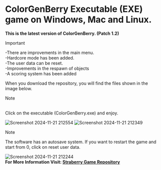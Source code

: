 # ColorGenBerry Executable (EXE) game on Windows, Mac and Linux.
**This is the latest version of ColorGenBerry. (Patch 1.2)**
> [!IMPORTANT]
>-There are improvements in the main menu.
><br>-Hardcore mode has been added.
><br>-The user data can be reset.
><br>-Improvements in the respawn of objects
><br>-A scoring system has been added

When you download the repository, you will find the files shown in the image below.
> [!NOTE]
> <br>Click on the executable (ColorGenBerry.exe) and enjoy.

![Screenshot 2024-11-21 212554](https://github.com/user-attachments/assets/5efe4cb4-9e1e-4858-9f7c-879dc8ce34de)
![Screenshot 2024-11-21 212349](https://github.com/user-attachments/assets/05f05344-144e-4569-931c-f99f700f92e5)

> [!NOTE]
> The software has an autosave system. If you want to restart the game and start from 0, click on reset user data.

![Screenshot 2024-11-21 212244](https://github.com/user-attachments/assets/c7803f92-7a4d-4be6-a379-c1c2b595979a)
<br>**For More Information Visit: [Straberry Game Repository](https://github.com/mmejiasGitHub/Strawberry-Game)**

